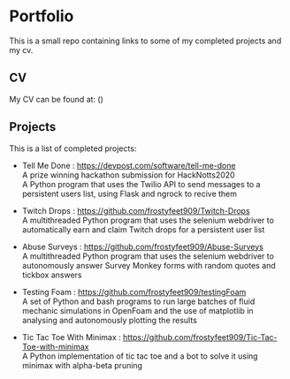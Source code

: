# Portfolio
This is a small repo containing links to some of my completed projects and my cv.

## CV
My CV can be found at: ()

## Projects
This is a list of completed projects:

- Tell Me Done : https://devpost.com/software/tell-me-done \
A prize winning hackathon submission for HackNotts2020 \
A Python program that uses the Twilio API to send messages to a persistent users list, using Flask and ngrock to recive them

- Twitch Drops : https://github.com/frostyfeet909/Twitch-Drops \
A multithreaded Python program that uses the selenium webdriver to automatically earn and claim Twitch drops for a persistent user list

- Abuse Surveys : https://github.com/frostyfeet909/Abuse-Surveys \
A multithreaded Python program that uses the selenium webdriver to autonomously answer Survey Monkey forms with random quotes and tickbox answers

- Testing Foam : https://github.com/frostyfeet909/testingFoam \
A set of Python and bash programs to run large batches of fluid mechanic simulations in OpenFoam and the use of matplotlib in analysing and autonomously plotting the results

- Tic Tac Toe With Minimax : https://github.com/frostyfeet909/Tic-Tac-Toe-with-minimax \
A Python implementation of tic tac toe and a bot to solve it using minimax with alpha-beta pruning
